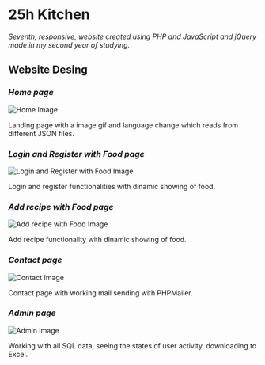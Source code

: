# 25h Kitchen

*Seventh, responsive, website created using PHP and JavaScript and jQuery made in my second year of studying.*


## Website Desing

### *Home page*
![Home Image](git-image/image1.png)

Landing page with a image gif and language change which reads from different JSON files.

### *Login and Register with Food page*
![Login and Register with Food Image](git-image/image2.png)

Login and register functionalities with dinamic showing of food.

### *Add recipe with Food page*
![Add recipe with Food Image](git-image/image3.png)

Add recipe functionality with dinamic showing of food.

### *Contact page*
![Contact Image](git-image/image4.png)

Contact page with working mail sending with PHPMailer.

### *Admin page*
![Admin Image](git-image/image5.png)

Working with all SQL data, seeing the states of user activity, downloading to Excel.